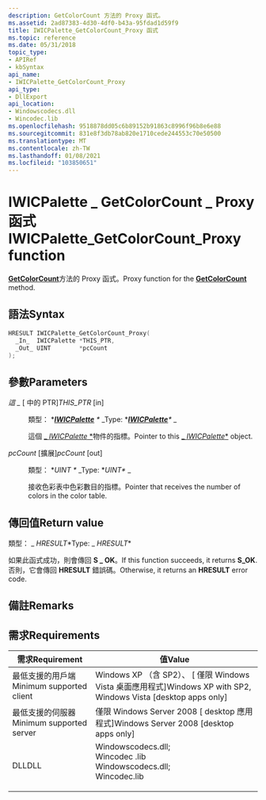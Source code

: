 ```yaml
---
description: GetColorCount 方法的 Proxy 函式。
ms.assetid: 2ad87383-4d30-4df0-b43a-95fdad1d59f9
title: IWICPalette_GetColorCount_Proxy 函式
ms.topic: reference
ms.date: 05/31/2018
topic_type:
- APIRef
- kbSyntax
api_name:
- IWICPalette_GetColorCount_Proxy
api_type:
- DllExport
api_location:
- Windowscodecs.dll
- Wincodec.lib
ms.openlocfilehash: 9518878dd05c6b89152b91863c8996f96b8e6e88
ms.sourcegitcommit: 831e8f3db78ab820e1710cede244553c70e50500
ms.translationtype: MT
ms.contentlocale: zh-TW
ms.lasthandoff: 01/08/2021
ms.locfileid: "103850651"
---
```

# <a name="iwicpalette_getcolorcount_proxy-function"></a><span data-ttu-id="a8e7c-103">IWICPalette \_ GetColorCount \_ Proxy 函式</span><span class="sxs-lookup"><span data-stu-id="a8e7c-103">IWICPalette\_GetColorCount\_Proxy function</span></span>

<span data-ttu-id="a8e7c-104">[**GetColorCount**](/windows/desktop/api/Wincodec/nf-wincodec-iwicpalette-getcolorcount)方法的 Proxy 函式。</span><span class="sxs-lookup"><span data-stu-id="a8e7c-104">Proxy function for the [**GetColorCount**](/windows/desktop/api/Wincodec/nf-wincodec-iwicpalette-getcolorcount) method.</span></span>

## <a name="syntax"></a><span data-ttu-id="a8e7c-105">語法</span><span class="sxs-lookup"><span data-stu-id="a8e7c-105">Syntax</span></span>


```C++
HRESULT IWICPalette_GetColorCount_Proxy(
  _In_  IWICPalette *THIS_PTR,
  _Out_ UINT        *pcCount
);
```



## <a name="parameters"></a><span data-ttu-id="a8e7c-106">參數</span><span class="sxs-lookup"><span data-stu-id="a8e7c-106">Parameters</span></span>

<dl> <dt>

<span data-ttu-id="a8e7c-107">*這 \_* \[ 中的 PTR\]</span><span class="sxs-lookup"><span data-stu-id="a8e7c-107">*THIS\_PTR* \[in\]</span></span>
</dt> <dd>

<span data-ttu-id="a8e7c-108">類型： \**[**IWICPalette**](/windows/desktop/api/Wincodec/nn-wincodec-iwicpalette) \** _</span><span class="sxs-lookup"><span data-stu-id="a8e7c-108">Type: \**[**IWICPalette**](/windows/desktop/api/Wincodec/nn-wincodec-iwicpalette)\** _</span></span>

<span data-ttu-id="a8e7c-109">這個 [_ *IWICPalette* \*](/windows/desktop/api/Wincodec/nn-wincodec-iwicpalette)物件的指標。</span><span class="sxs-lookup"><span data-stu-id="a8e7c-109">Pointer to this [_ *IWICPalette*\*](/windows/desktop/api/Wincodec/nn-wincodec-iwicpalette) object.</span></span>

</dd> <dt>

<span data-ttu-id="a8e7c-110">*pcCount* \[擴展\]</span><span class="sxs-lookup"><span data-stu-id="a8e7c-110">*pcCount* \[out\]</span></span>
</dt> <dd>

<span data-ttu-id="a8e7c-111">類型： \**UINT \** _</span><span class="sxs-lookup"><span data-stu-id="a8e7c-111">Type: \**UINT\** _</span></span>

<span data-ttu-id="a8e7c-112">接收色彩表中色彩數目的指標。</span><span class="sxs-lookup"><span data-stu-id="a8e7c-112">Pointer that receives the number of colors in the color table.</span></span>

</dd> </dl>

## <a name="return-value"></a><span data-ttu-id="a8e7c-113">傳回值</span><span class="sxs-lookup"><span data-stu-id="a8e7c-113">Return value</span></span>

<span data-ttu-id="a8e7c-114">類型： _ *HRESULT*\*</span><span class="sxs-lookup"><span data-stu-id="a8e7c-114">Type: _ *HRESULT*\*</span></span>

<span data-ttu-id="a8e7c-115">如果此函式成功，則會傳回 **S \_ OK**。</span><span class="sxs-lookup"><span data-stu-id="a8e7c-115">If this function succeeds, it returns **S\_OK**.</span></span> <span data-ttu-id="a8e7c-116">否則，它會傳回 **HRESULT** 錯誤碼。</span><span class="sxs-lookup"><span data-stu-id="a8e7c-116">Otherwise, it returns an **HRESULT** error code.</span></span>

## <a name="remarks"></a><span data-ttu-id="a8e7c-117">備註</span><span class="sxs-lookup"><span data-stu-id="a8e7c-117">Remarks</span></span>

## <a name="requirements"></a><span data-ttu-id="a8e7c-118">需求</span><span class="sxs-lookup"><span data-stu-id="a8e7c-118">Requirements</span></span>



| <span data-ttu-id="a8e7c-119">需求</span><span class="sxs-lookup"><span data-stu-id="a8e7c-119">Requirement</span></span> | <span data-ttu-id="a8e7c-120">值</span><span class="sxs-lookup"><span data-stu-id="a8e7c-120">Value</span></span> |
|-------------------------------------|------------------------------------------------------------------------------------------------------------------------------------------------------------------|
| <span data-ttu-id="a8e7c-121">最低支援的用戶端</span><span class="sxs-lookup"><span data-stu-id="a8e7c-121">Minimum supported client</span></span><br/> | <span data-ttu-id="a8e7c-122">Windows XP （含 SP2）、 \[ 僅限 Windows Vista 桌面應用程式\]</span><span class="sxs-lookup"><span data-stu-id="a8e7c-122">Windows XP with SP2, Windows Vista \[desktop apps only\]</span></span><br/>                                                                                              |
| <span data-ttu-id="a8e7c-123">最低支援的伺服器</span><span class="sxs-lookup"><span data-stu-id="a8e7c-123">Minimum supported server</span></span><br/> | <span data-ttu-id="a8e7c-124">僅限 Windows Server 2008 \[ desktop 應用程式\]</span><span class="sxs-lookup"><span data-stu-id="a8e7c-124">Windows Server 2008 \[desktop apps only\]</span></span><br/>                                                                                                             |
| <span data-ttu-id="a8e7c-125">DLL</span><span class="sxs-lookup"><span data-stu-id="a8e7c-125">DLL</span></span><br/>                      | <dl> <span data-ttu-id="a8e7c-126"><dt>Windowscodecs.dll;</dt><dt>Wincodec .lib</dt></span><span class="sxs-lookup"><span data-stu-id="a8e7c-126"><dt>Windowscodecs.dll; </dt> <dt>Wincodec.lib</dt></span></span> </dl> |



 

 




